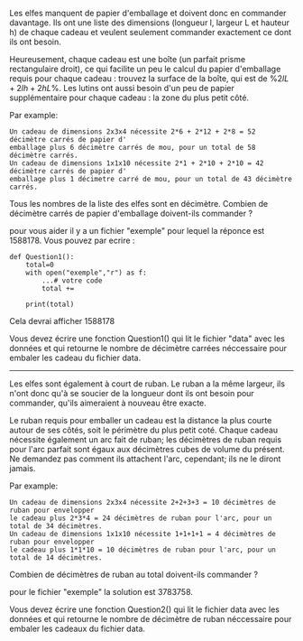 Les elfes manquent de papier d'emballage et doivent donc en commander davantage. Ils ont une liste des dimensions (longueur l, largeur L et hauteur h) 
de chaque cadeau et veulent seulement commander exactement ce dont ils ont besoin.

Heureusement, chaque cadeau est une boîte (un parfait prisme rectangulaire droit), ce qui facilite un peu le calcul du papier d'emballage
requis pour chaque cadeau : trouvez la surface de la boîte, qui est de %$2lL + 2lh + 2hL$%. Les lutins ont aussi besoin d'un peu de papier supplémentaire pour chaque cadeau : la zone du plus petit côté.

Par example:
 
    Un cadeau de dimensions 2x3x4 nécessite 2*6 + 2*12 + 2*8 = 52 décimètre carrés de papier d'
    emballage plus 6 décimètre carrés de mou, pour un total de 58 décimètre carrés.
    Un cadeau de dimensions 1x1x10 nécessite 2*1 + 2*10 + 2*10 = 42 décimètre carrés de papier d'
    emballage plus 1 décimetre carré de mou, pour un total de 43 décimètre carrés.
    
Tous les nombres de la liste des elfes sont en décimètre. Combien de décimètre carrés de papier d'emballage doivent-ils commander ?

pour vous aider il y a un fichier "exemple" pour lequel la réponce est 1588178. Vous pouvez par ecrire : 

    def Question1():
        total=0
        with open("exemple","r") as f:
            ...# votre code 
            total += 

        print(total) 

Cela devrai afficher 1588178

Vous devez écrire une fonction Question1() qui lit le fichier "data" avec les données et qui retourne le nombre de décimètre carrées néccessaire pour embaler les cadeau du fichier data.

-------
Les elfes sont également à court de ruban. Le ruban a la même largeur,
 ils n'ont donc qu'à se soucier de la longueur dont ils ont besoin pour commander, qu'ils aimeraient à nouveau être exacte.

Le ruban requis pour emballer un cadeau est la distance la plus courte autour de ses côtés, soit le périmètre du plus petit coté.
Chaque cadeau nécessite également un arc fait de ruban; les décimètres de ruban requis pour l'arc parfait sont égaux aux décimètres cubes de volume du présent.
Ne demandez pas comment ils attachent l'arc, cependant; ils ne le diront jamais.

Par example:

    Un cadeau de dimensions 2x3x4 nécessite 2+2+3+3 = 10 décimètres de ruban pour envelopper
    le cadeau plus 2*3*4 = 24 décimètres de ruban pour l'arc, pour un total de 34 décimètres.
    Un cadeau de dimensions 1x1x10 nécessite 1+1+1+1 = 4 décimètres de ruban pour envelopper
    le cadeau plus 1*1*10 = 10 décimètres de ruban pour l'arc, pour un total de 14 décimètres.

Combien de décimètres de ruban au total doivent-ils commander ? 

pour le fichier "exemple" la solution est 3783758. 

Vous devez écrire une fonction Question2() qui lit le fichier data avec les données et qui retourne le nombre de décimètre de ruban
 néccessaire pour embaler les cadeaux du fichier data.

